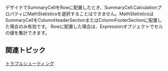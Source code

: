 デザイナでSummaryCellをRowに配置したとき、SummaryCell.CalculationプロパティにMathStatisticsを選択することはできません。MathStatisticsはSummaryCellをColumnHeaderSectionまたはColumnFooterSectionに配置した場合のみ有効です。
Rowに配置した場合は、Expressionオブジェクトでセルの値を集計できます。

## 関連トピック

[トラブルシューティング](gcdocsite__documentlink?toc-item-id=bc257039-b6b1-4130-b079-bb9fa2c116bd)
